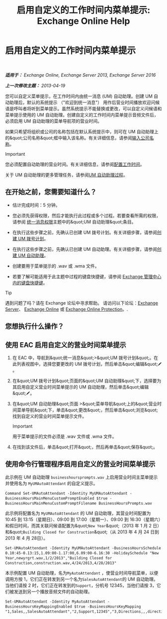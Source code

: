 ﻿---
title: '启用自定义的工作时间内菜单提示: Exchange Online Help'
TOCTitle: 启用自定义的工作时间内菜单提示
ms:assetid: 89053e84-3490-4dc6-ade3-9b6c5dbf4020
ms:mtpsurl: https://technet.microsoft.com/zh-cn/library/Bb232116(v=EXCHG.150)
ms:contentKeyID: 50556612
ms.date: 05/23/2018
mtps_version: v=EXCHG.150
ms.translationtype: MT
---

# 启用自定义的工作时间内菜单提示

 

_**适用于：** Exchange Online, Exchange Server 2013, Exchange Server 2016_

_**上一次修改主题：** 2013-04-19_

您可以自定义菜单提示，在工作时间内由统一消息 (UM) 自动助理。创建 UM 自动助理后，默认的系统提示 （"欢迎到统一消息"） 用作后营业时间播放欢迎问候语是呼叫者将听到菜单提示。虽然系统提示不能替换或更改，可以自定义问候语和菜单提示使用的 UM 自动助理。创建自定义的工作时间内菜单提示音频文件后，必须启用 UM 自动助理的菜单导航项的营业时间。

如果只希望将组织或公司的名称包括在默认系统提示中，则可在 UM 自动助理上的\&quot;公司名称\&quot;框中输入该名称。有关详细信息，请参阅[输入公司名称](enter-a-business-name-exchange-2013-help.md)。

> [!important]
> 您必须配置自动助理的营业时间。有关详细信息，请参阅<a href="configure-business-hours-exchange-2013-help.md">配置工作时间</a>。


关于 UM 自动助理的更多管理任务，请参阅[UM 自动助理过程](um-auto-attendant-procedures-exchange-2013-help.md)。

## 在开始之前，您需要知道什么？

  - 估计完成时间：5 分钟。

  - 您必须先获得权限，然后才能执行此过程或多个过程。若要查看所需的权限，请参阅 [统一消息权限](unified-messaging-permissions-exchange-2013-help.md)主题中的\&quot;UM 自动助理\&quot;条目。

  - 在执行这些步骤之前，先确认已创建 UM 拨号计划。有关详细步骤，请参阅[创建 UM 拨号计划](create-a-um-dial-plan-exchange-2013-help.md)。

  - 在执行这些步骤之前，先确认已创建 UM 自动助理。有关详细步骤，请参阅[创建 UM 自动助理](create-a-um-auto-attendant-exchange-2013-help.md)。

  - 创建要用于菜单提示的 .wav 或 .wma 文件。

  - 若要了解可能适用于此主题中过程的键盘快捷键，请参阅 [Exchange 管理中心内的键盘快捷键](keyboard-shortcuts-in-the-exchange-admin-center-exchange-online-protection-help.md)。

> [!tip]
> 遇到问题了吗？请在 Exchange 论坛中寻求帮助。 请访问以下论坛：<a href="https://go.microsoft.com/fwlink/p/?linkid=60612">Exchange Server</a>、 <a href="https://go.microsoft.com/fwlink/p/?linkid=267542">Exchange Online</a> 或 <a href="https://go.microsoft.com/fwlink/p/?linkid=285351">Exchange Online Protection</a>。.


## 您想执行什么操作？

## 使用 EAC 启用自定义的营业时间菜单提示

1.  在 EAC 中，导航到\&quot;统一消息\&quot;\>\&quot;UM 拨号计划\&quot;。在此列表视图中，选择您要更改的 UM 拨号计划，然后单击\&quot;编辑\&quot;![编辑图标](images/Bb124582.6f53ccb2-1f13-4c02-bea0-30690e6ea71d(EXCHG.150).gif "编辑图标")。

2.  在\&quot;UM 拨号计划\&quot;页面的\&quot;UM 自动助理\&quot;下，选择要为其启用自定义营业时间菜单提示的 UM 自动助理，然后单击\&quot;编辑\&quot;![编辑图标](images/Bb124582.6f53ccb2-1f13-4c02-bea0-30690e6ea71d(EXCHG.150).gif "编辑图标")。

3.  在\&quot;UM 自动助理\&quot;页面 \>\&quot;菜单导航\&quot;上的\&quot;营业时间菜单导航\&quot;下，单击\&quot;更改\&quot;，然后单击\&quot;浏览\&quot;找到自定义的营业时间菜单提示文件。
    
    > [!important]
    > 用于菜单提示的文件必须是 .wav 文件或 .wma 文件。


4.  在找到该文件后，单击\&quot;打开\&quot;，然后再单击\&quot;保存\&quot;。

## 使用命令行管理程序启用自定义的营业时间菜单提示

此示例在 UM 自动助理 `businesshoursprompts.wav` 上启用营业时间主菜单提示并使用名为 `MyUMAutoAttendant` 的自定义提示。

    Command Set-UMAutoAttendant -Identity MyUMAutoAttendant -BusinessHoursMainMenuCustomPromptEnabled $true -BusinessHoursMainMenuCustomPromptFilename BusinessHoursPrompts.wav

此示例将配置名为 `MyUMAutoAttendant` 的 UM 自动助理，其营业时间配置为 10:45 到 13:15（星期日）、09:00 到 17:00（星期一）、09:00 到 16:30（星期六）和假日时间，而其关联问候语配置为\&quot;`New Year`\&quot;（2013 年 1 月 2 日）和\&quot;`Building Closed for Construction`\&quot;（从 2013 年 4 月 24 日到 2013 年 4 月 28日）。

    Set-UMAutoAttendant -Identity MyUMAutoAttendant -BusinessHoursSchedule 0.10:45-0.13:15,1.09:00-1.17:00,6.09:00-6.16:30 -HolidaySchedule "New Year,newyrgrt.wav,1/2/2013","Building Closed for Construction,construction.wav,4/24/2013,4/28/2013"

本示例配置 UM 自动助理，名为`MyAutoAttendant` ，使营业时间导航菜单，以便调用方按 1，它们正在转发到另一个名为`SalesAutoAttendant`的 UM 自动助理。当他们请按 2 时，它们正在转发到的`Support`，分机号 12345，当他们请按 3，它们被发送到另一个播放音频文件的自动助理。

    Set-UMAutoAttendant -Identity MyAutoAttendant - BusinessHoursKeyMappingEnabled $true -BusinessHoursKeyMapping "1,Sales,,SalesAutoAttendant","2,Support,12345","3,Directions,,,directions.wav"

